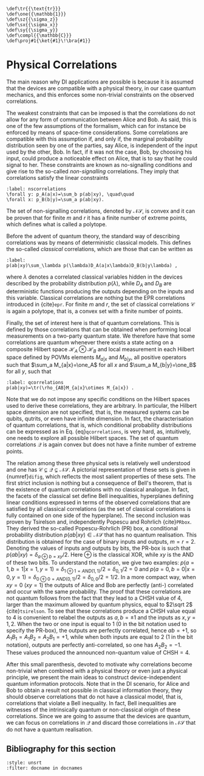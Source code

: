 ```{math}
\def\tr{{\text{tr}}}
\def\one{{\mathbb{1}}}
\def\sz{{\sigma_z}}
\def\sx{{\sigma_x}}
\def\sy{{\sigma_y}}
\def\compl{{\mathbb{C}}}
\def\proj#1{\ket{#1}\!\bra{#1}}
```

# Physical Correlations

The main reason why DI applications are possible is because it is assumed that the devices are compatible with a physical theory, in our case quantum mechanics, and this enforces some non-trivial constraints on the observed correlations.

The weakest constraints that can be imposed is that the correlations do not allow for any form of communication between Alice and Bob. As said, this is one of the few assumptions of the formalism, which can for instance be enforced by means of space-time considerations. Some correlations are compatible with this assumption if, and only if, the marginal probability distribution seen by one of the parties, say Alice, is independent of the input used by the other, Bob. In fact, if it was not the case, Bob, by choosing his input, could produce a noticeable effect on Alice, that is to say that he could signal to her. These constraints  are known as no-signalling conditions and give rise to the so-called *non-signalling* correlations. They imply that correlations satisfy the linear constraints

```{math}
:label: nscorrelations
\forall y: p_A(a|x)=\sum_b p(ab|xy), \quad\quad
\forall x: p_B(b|y)=\sum_a p(ab|xy).
```

The set of non-signalling correlations, denoted by $\mathcal{NS}$, is convex and it can be proven that for finite $m$ and $r$ it has a finite number of extreme points, which defines what is called a polytope.

Before the advent of quantum theory, the standard way of describing correlations was by means of deterministic classical models. This defines the so-called *classical* correlations, which are those that can be written as

```{math}
:label:
p(ab|xy)\sum_\lambda p(\lambda)D_A(a|x\lambda)D_B(b|y\lambda) ,
```

where $\lambda$ denotes a correlated classical variables hidden in the devices described by the probability distribution $p(\lambda)$, while $D_A$ and $D_B$ are deterministic functions producing the outputs depending on the inputs and this variable. Classical correlations are nothing but the EPR correlations introduced in {cite}`epr`. For finite $m$ and $r$, the set of classical correlations $\mathcal C$ is again a polytope, that is, a convex set with a finite number of points.

Finally, the set of interest here is that of quantum correlations. This is defined by those correlations that can be obtained when performing local measurements on a two-party quantum state. We therefore have that some correlations are quantum whenever there exists a state acting on a composite Hilbert space $\mathcal H_A\otimes\mathcal H_B$ and local measurement in each Hilbert space defined by POVMs elements $M_{a|x}$ and $M_{b|y}$, all positive operators such that $\sum_a M_{a|x}=\one_A$ for all $x$ and $\sum_a M_{b|y}=\one_B$ for all $y$, such that

```{math}
:label: qcorrelations
p(ab|xy)=\tr(\rho_{AB}M_{a|x}\otimes M_{a|x}) .
```

Note that we do not impose any specific conditions on the Hilbert spaces used to derive these correlations, they are arbitrary. In particular, the Hilbert space dimension are not specified, that is, the measured systems can be qubits, qutrits, or even have infinite dimension. In fact, the characterisation of quantum correlations, that is, which conditional probability distributions can be expressed as in Eq. {eq}`qcorrelations`, is very hard, as, intuitively, one needs to explore all possible Hilbert spaces. The set of quantum correlations $\mathcal Q$ is again convex but does not have a finite number of extreme points. 

The relation among these three physical sets is relatively well understood and one has $\mathcal C \subsetneq \mathcal Q \subsetneq \mathcal{NS}$. A pictorial representation of these sets is given in {numref}`difig`, which reflects the most salient properties of these sets. The first strict inclusion is nothing but a consequence of Bell's theorem, that is the existence of quantum correlations with no classical analogue. In fact, the facets of the classical set define Bell inequalities, hyperplanes defining linear conditions expressed in terms of the observed correlations that are satisfied by all classical correlations (as the set of classical correlations is fully contained on one side of the hyperplane). The second inclusion was proven by Tsirelson and, independently Popescu and Rohrlich {cite}`PRbox`. They derived the so-called Popescu-Rohrlich (PR) box, a conditional probability distribution $p(ab|xy)\in\mathcal{NS}$ that has no quantum realisation. This distribution is obtained for the case of binary inputs and outputs, $m=r=2$. Denoting the values of inputs and outputs by bits, the PR-box is such that $p(ab|xy)=\delta_{a\oplus b=xy}/2$. Here $\oplus$ is the classical XOR, while $xy$ is the AND of these two bits. To understand the notation, we give two examples: $p(a=1,b=1|x=1,y=1)=\delta_{1\oplus 1=AND(1,1)}/2=\delta_{0,1}/2=0$ and $p(a=0,b=0|x=0,y=1)=\delta_{0\oplus 0=AND(0,1)}/2=\delta_{0,0}/2=1/2$. In a more compact way, when $xy=0$ ($xy=1$) the outputs of Alice and Bob are perfectly (anti-) correlated and occur with the same probability. The proof that these correlations are not quantum follows from the fact that they lead to a CHSH value of 4, larger than the maximum allowed by quantum physics, equal to $2\sqrt 2$ {cite}`tsirelson`. To see that these correlations produce a CHSH value equal to $4$ is convenient to relabel the outputs as $a,b=\pm 1$ and the inputs as $x,y=1,2$. When the two or one input is equal to 1 (0 in the bit notation used to specify the PR-box), the outputs are perfectly correlated, hence $ab=+1$, so $A_1B_1=A_1B_2=A_2B_1=+1$, while when both inputs are equal to 2 (1 in the bit notation), outputs are perfectly anti-correlated, so one has $A_2B_2=-1$. These values produced the announced non-quantum value of $\text{CHSH}=4$.

After this small parenthesis, devoted to motivate why correlations become non-trivial when combined with a physical theory or even just a physical principle, we present the main ideas to construct device-independent quantum information protocols. Note that in the DI scenario, for Alice and Bob to obtain a result not possible in classical information theory, they should observe correlations that do not have a classical model, that is, correlations that violate a Bell inequality. In fact, Bell inequalities are witnesses of the intrinsically quantum or non-classical origin of these correlations. Since we are going to assume that the devices are quantum, we can focus on correlations in $\mathcal Q$ and discard those correlations in $\mathcal{NS}$ that do not have a quantum realisation.

## Bibliography for this section
```{bibliography}
:style: unsrt
:filter: docname in docnames
```


